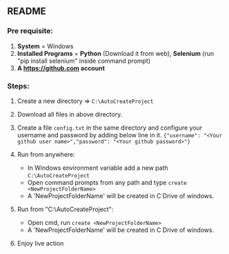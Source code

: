 ## README

### Pre requisite:
1. **System** = Windows
2. **Installed Programs** = **Python** (Download it from web), **Selenium** (run "pip install selenium" inside command prompt)
3. **A https://github.com account**


### Steps:
1. Create a new directory => `C:\AutoCreateProject`
2. Download all files in above directory.
3. Create a file `config.txt` in the same directory and configure your username and password by adding below line in it.
`{"username": "<Your github user name>","password": "<Your github password>"}`

4. Run from anywhere: 
    - In Windows environment variable add a new path `C:\AutoCreateProject`
    - Open command prompts from any path and type `create <NewProjectFolderName>`
    - A 'NewProjectFolderName' will be created in C Drive of windows.

5. Run from "C:\AutoCreateProject":
    - Open cmd, run `create <NewProjectFolderName>`
    - A 'NewProjectFolderName' will be created in C Drive of windows.

6. Enjoy live action